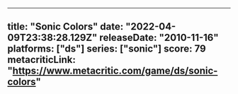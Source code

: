 
---
title: "Sonic Colors"
date: "2022-04-09T23:38:28.129Z"
releaseDate: "2010-11-16"
platforms: ["ds"]
series: ["sonic"]
score: 79
metacriticLink: "https://www.metacritic.com/game/ds/sonic-colors"
---
